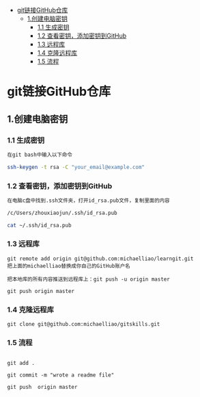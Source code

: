 - [git链接GitHub仓库](#git链接github仓库)
  - [1.创建电脑密钥](#1创建电脑密钥)
    - [1.1 生成密钥](#11-生成密钥)
    - [1.2 查看密钥，添加密钥到GitHub](#12-查看密钥添加密钥到github)
    - [1.3 远程库](#13-远程库)
    - [1.4 克隆远程库](#14-克隆远程库)
    - [1.5 流程](#15-流程)

# git链接GitHub仓库

## 1.创建电脑密钥

### 1.1 生成密钥

```bash 
在git bash中输入以下命令

ssh-keygen -t rsa -C "your_email@example.com"
```

### 1.2 查看密钥，添加密钥到GitHub

```bash
在电脑c盘中找到.ssh文件夹，打开id_rsa.pub文件，复制里面的内容

/c/Users/zhouxiaojun/.ssh/id_rsa.pub

cat ~/.ssh/id_rsa.pub

```

### 1.3 远程库
```
git remote add origin git@github.com:michaelliao/learngit.git
把上面的michaelliao替换成你自己的GitHub账户名
```
```
把本地库的所有内容推送到远程库上：git push -u origin master

git push origin master
```

### 1.4 克隆远程库

```
git clone git@github.com:michaelliao/gitskills.git

```
### 1.5 流程

```

git add .

git commit -m "wrote a readme file"

git push  origin master
```





